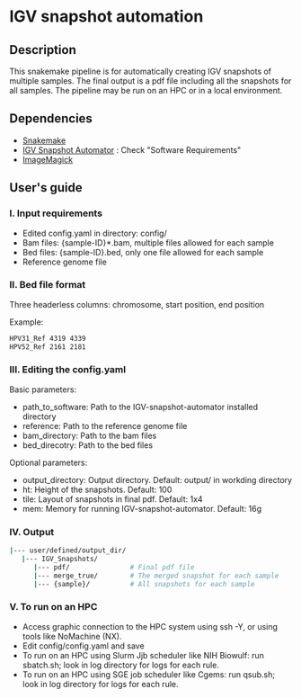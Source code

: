 # IGV snapshot automation 
## Description
This snakemake pipeline is for automatically creating IGV snapshots of multiple samples. The final output is a pdf file including all the snapshots for all samples. The pipeline may be run on an HPC or in a local environment. 

## Dependencies
* [Snakemake](https://snakemake.readthedocs.io/en/stable/)
* [IGV Snapshot Automator](https://github.com/stevekm/IGV-snapshot-automator) : Check "Software Requirements"
* [ImageMagick](https://imagemagick.org/)

## User's guide
### I. Input requirements
* Edited config.yaml in directory: config/
* Bam files: {sample-ID}*.bam, multiple files allowed for each sample
* Bed files: {sample-ID}.bed, only one file allowed for each sample
* Reference genome file
### II. Bed file format
Three headerless columns: chromosome, start position, end position

Example:
```bash
HPV31_Ref 4319 4339
HPV52_Ref 2161 2181
```
### III. Editing the config.yaml
Basic parameters:
* path_to_software: Path to the IGV-snapshot-automator installed directory
* reference: Path to the reference genome file
* bam_directory: Path to the bam files
* bed_direcotry: Path to the bed files

Optional parameters:
* output_directory: Output directory. Default: output/ in workding directory
* ht: Height of the snapshots. Default: 100
* tile: Layout of snapshots in final pdf. Default: 1x4
* mem: Memory for running IGV-snapshot-automator. Default: 16g
### IV. Output
```bash
|--- user/defined/output_dir/
   |--- IGV_Snapshots/
      |--- pdf/               # Final pdf file
      |--- merge_true/        # The merged snapshot for each sample
      |--- {sample}/          # All snapshots for each sample
```
### V. To run on an HPC
* Access graphic connection to the HPC system using ssh -Y, or using tools like NoMachine (NX).
* Edit config/config.yaml and save
* To run on an HPC using Slurm Jjb scheduler like NIH Biowulf: run sbatch.sh; look in log directory for logs for each rule.
* To run on an HPC using SGE job scheduler like Cgems: run qsub.sh; look in log directory for logs for each rule.
